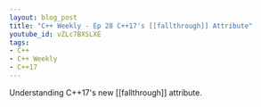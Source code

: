 ```yaml
---
layout: blog_post
title: "C++ Weekly - Ep 28 C++17's [[fallthrough]] Attribute"
youtube_id: vZLc7BXSLXE
tags:
- C++
- C++ Weekly
- C++17
---
```


Understanding C++17's new [[fallthrough]] attribute.


